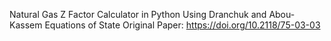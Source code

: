 Natural Gas Z Factor Calculator in Python Using Dranchuk and Abou-Kassem Equations of State
Original Paper: https://doi.org/10.2118/75-03-03

